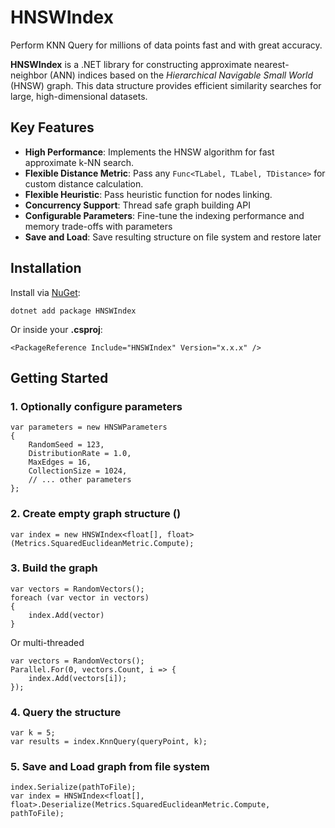 # HNSWIndex
Perform KNN Query for millions of data points fast and with great accuracy. 

**HNSWIndex** is a .NET library for constructing approximate nearest-neighbor (ANN) indices based on the _Hierarchical Navigable Small World_ (HNSW) graph. This data structure provides efficient similarity searches for large, high-dimensional datasets.

## Key Features
 - **High Performance**: Implements the HNSW algorithm for fast approximate k-NN search.
 - **Flexible Distance Metric**: Pass any `Func<TLabel, TLabel, TDistance>` for custom distance calculation.
 - **Flexible Heuristic**: Pass heuristic function for nodes linking.
 - **Concurrency Support**: Thread safe graph building API 
 - **Configurable Parameters**: Fine-tune the indexing performance and memory trade-offs with parameters
 - **Save and Load**: Save resulting structure on file system and restore later
## Installation
Install via [NuGet](https://www.nuget.org/packages/HNSWIndex/):
```
dotnet add package HNSWIndex
```
Or inside your **.csproj**:
```
<PackageReference Include="HNSWIndex" Version="x.x.x" />
```

## Getting Started
### 1. Optionally configure parameters
```
var parameters = new HNSWParameters
{ 
    RandomSeed = 123,
    DistributionRate = 1.0,
    MaxEdges = 16,
    CollectionSize = 1024,
    // ... other parameters
};
```
### 2. Create empty graph structure ()
```
var index = new HNSWIndex<float[], float>(Metrics.SquaredEuclideanMetric.Compute);
```
### 3. Build the graph
```
var vectors = RandomVectors();
foreach (var vector in vectors)
{
	index.Add(vector)
}
```
Or multi-threaded
```
var vectors = RandomVectors();
Parallel.For(0, vectors.Count, i => {
    index.Add(vectors[i]);
});
```
### 4. Query the structure
```
var k = 5;
var results = index.KnnQuery(queryPoint, k);
```
### 5. Save and Load graph from file system
```
index.Serialize(pathToFile);
var index = HNSWIndex<float[], float>.Deserialize(Metrics.SquaredEuclideanMetric.Compute, pathToFile);
```
